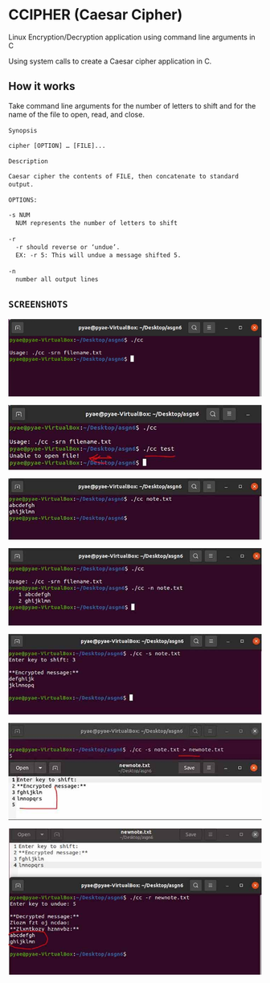 # CCIPHER (Caesar Cipher)

Linux Encryption/Decryption application using command line arguments in C

Using system calls to create a Caesar cipher application in C.

## How it works

Take command line arguments for the number of letters to shift and for the name of the file to open, read, and close.

`Synopsis`

    cipher [OPTION] … [FILE]...

`Description`

    Caesar cipher the contents of FILE, then concatenate to standard output.

`OPTIONS:`

    -s NUM
      NUM represents the number of letters to shift

    -r
      -r should reverse or ‘undue’.
      EX: -r 5: This will undue a message shifted 5.

    -n
      number all output lines

## `SCREENSHOTS`

![1 argument](media/1.jpg)

![unknown file](media/2.jpg)

![cat function](media/3.jpg)

![number the output](media/4.jpg)

![shifted](media/5.jpg)

![redirecting output](media/6.jpg)

![reverse shifting](media/7.jpg)